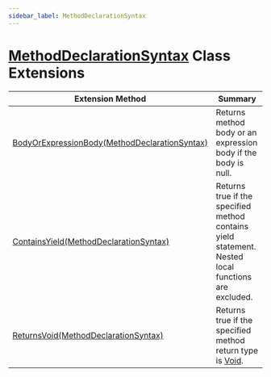 ```yaml
---
sidebar_label: MethodDeclarationSyntax
---
```


# [MethodDeclarationSyntax](https://docs.microsoft.com/en-us/dotnet/api/microsoft.codeanalysis.csharp.syntax.methoddeclarationsyntax) Class Extensions

| Extension Method | Summary |
| ---------------- | ------- |
| [BodyOrExpressionBody(MethodDeclarationSyntax)](../../../../Roslynator/CSharp/SyntaxExtensions/BodyOrExpressionBody/index.md#Roslynator_CSharp_SyntaxExtensions_BodyOrExpressionBody_Microsoft_CodeAnalysis_CSharp_Syntax_MethodDeclarationSyntax_) | Returns method body or an expression body if the body is null\. |
| [ContainsYield(MethodDeclarationSyntax)](../../../../Roslynator/CSharp/SyntaxExtensions/ContainsYield/index.md#Roslynator_CSharp_SyntaxExtensions_ContainsYield_Microsoft_CodeAnalysis_CSharp_Syntax_MethodDeclarationSyntax_) | Returns true if the specified method contains yield statement\. Nested local functions are excluded\. |
| [ReturnsVoid(MethodDeclarationSyntax)](../../../../Roslynator/CSharp/SyntaxExtensions/ReturnsVoid/index.md#Roslynator_CSharp_SyntaxExtensions_ReturnsVoid_Microsoft_CodeAnalysis_CSharp_Syntax_MethodDeclarationSyntax_) | Returns true if the specified method return type is [Void](https://docs.microsoft.com/en-us/dotnet/api/system.void)\. |

